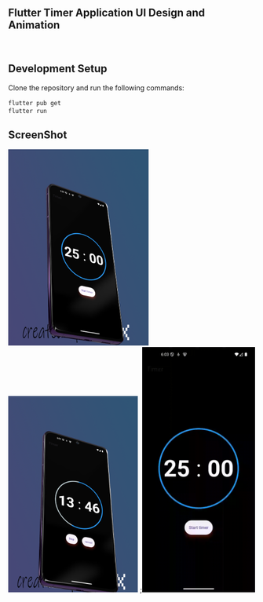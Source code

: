 ## Flutter Timer Application UI Design and Animation


<br>

## Development Setup
Clone the repository and run the following commands:
```
flutter pub get
flutter run
```

## ScreenShot

<img src="assets/img/1.png" height="400em" />&nbsp;<img src="assets/img/2.png" height="400em" />
;<img src="assets/img/untitled.gif" height="500em" />
